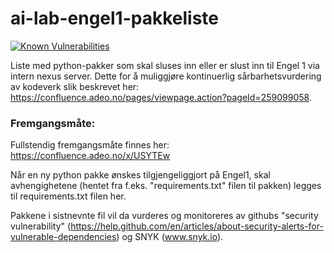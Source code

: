 # ai-lab-engel1-pakkeliste

[![Known Vulnerabilities](https://snyk.io/test/github/navikt/ai-lab-engel1-pakkeliste/badge.svg?targetFile=requirements.txt)](https://snyk.io/test/github/navikt/ai-lab-engel1-pakkeliste?targetFile=requirements.txt)

Liste med python-pakker som skal sluses inn eller er slust inn til Engel 1 via intern nexus server. Dette for å muliggjøre kontinuerlig sårbarhetsvurdering av kodeverk slik beskrevet her: https://confluence.adeo.no/pages/viewpage.action?pageId=259099058.

### Fremgangsmåte:
Fullstendig fremgangsmåte finnes her: https://confluence.adeo.no/x/USYTEw

Når en ny python pakke ønskes tilgjengeliggjort på Engel1, skal avhengighetene (hentet fra f.eks. "requirements.txt" filen til pakken) legges til requirements.txt filen her.

Pakkene i sistnevnte fil vil da vurderes og monitoreres av githubs "security vulnerability" (https://help.github.com/en/articles/about-security-alerts-for-vulnerable-dependencies) og SNYK (www.snyk.io).

